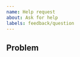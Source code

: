 ```yaml
---
name: Help request
about: Ask for help
labels: feedback/question
---
```



<!-- Provide a general summary of the issue in the title above. -->

Problem
-------
<!-- Describe your problem or state your question. -->


<!-- What have you attempted to do to workaround the problem? -->

<!-- What type of help do you need from us? -->
